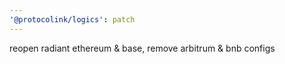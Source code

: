 ```yaml
---
'@protocolink/logics': patch
---
```


reopen radiant ethereum & base, remove arbitrum & bnb configs
